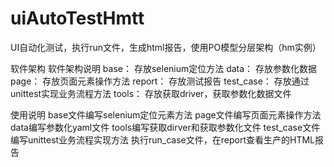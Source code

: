 # uiAutoTestHmtt
UI自动化测试，执行run文件，生成html报告，使用PO模型分层架构（hm实例）

软件架构
软件架构说明
base： 存放selenium定位方法
data： 存放参数化数据
page： 存放页面元素操作方法
report： 存放测试报告
test_case： 存放通过unittest实现业务流程方法
tools： 存放获取driver，获取参数化数据文件

使用说明
base文件编写selenium定位元素方法
page文件编写页面元素操作方法
data编写参数化yaml文件
tools编写获取dirver和获取参数化文件
test_case文件编写unittest业务流程实现方法
执行run_case文件，在report查看生产的HTML报告

